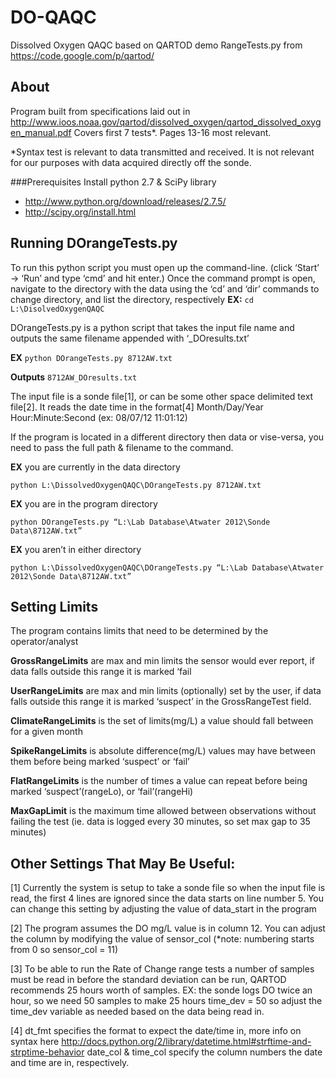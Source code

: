 DO-QAQC
=======
Dissolved Oxygen QAQC based on QARTOD demo RangeTests.py from https://code.google.com/p/qartod/

About
-------
Program built from specifications laid out in http://www.ioos.noaa.gov/qartod/dissolved_oxygen/qartod_dissolved_oxygen_manual.pdf
Covers first 7 tests*. Pages 13-16 most relevant. 

*Syntax test is relevant to data transmitted and received. It is not relevant for our purposes with data acquired directly off the sonde.

###Prerequisites
Install python 2.7 & SciPy library 
- http://www.python.org/download/releases/2.7.5/
- http://scipy.org/install.html

Running DOrangeTests.py
-----
To run this python script you must open up the command-line. (click ‘Start’ -> ‘Run’ and type ‘cmd’ and hit enter.)
Once the command prompt is open, navigate to the directory with the data using the ‘cd’ and ‘dir’ commands to change directory, and list the directory, respectively
__EX:__ 	`cd L:\DisolvedOxygenQAQC`


DOrangeTests.py is a python script that takes the input file name and outputs the same filename appended with ‘_DOresults.txt’

__EX__ `python DOrangeTests.py 8712AW.txt `

__Outputs__ `8712AW_DOresults.txt`

The input file is a sonde file[1], or can be some other space delimited text file[2]. It reads the date time in the format[4]  Month/Day/Year Hour:Minute:Second (ex: 08/07/12 11:01:12)

If the program is located in a different directory then data or vise-versa, you need to pass the full path & filename to the command.

__EX__ you are currently in the data directory 

`python L:\DissolvedOxygenQAQC\DOrangeTests.py 8712AW.txt`

__EX__ you are in the program directory

`python DOrangeTests.py “L:\Lab Database\Atwater 2012\Sonde Data\8712AW.txt”`

__EX__ you aren’t in either directory

`python L:\DissolvedOxygenQAQC\DOrangeTests.py “L:\Lab Database\Atwater 2012\Sonde Data\8712AW.txt”`

Setting Limits
------
The program contains limits that need to be determined by the operator/analyst

__GrossRangeLimits__ are max and min limits the sensor would ever report, if data falls outside this range it is marked ‘fail

__UserRangeLimits__ are max and min limits (optionally) set by the user, if data falls outside this range it is marked ‘suspect’ in the GrossRangeTest field.

__ClimateRangeLimits__ is the set of limits(mg/L) a value should fall between for a given month

__SpikeRangeLimits__ is absolute difference(mg/L) values may have between them before being marked ‘suspect’ or ‘fail’

__FlatRangeLimits__ is the number of times a value can repeat before being marked ‘suspect’(rangeLo), or ‘fail’(rangeHi)

__MaxGapLimit__ is the maximum time allowed between observations without failing the test (ie. data is logged every 30 minutes, so set max gap to 35 minutes)



Other Settings That May Be Useful:
-----

[1] Currently the system is setup to take a sonde file so when the input file is read, the first 4 lines are ignored since the data starts on line number 5. You can change this setting by adjusting the value of data_start in the program

[2] The program assumes the DO mg/L value is in column 12. You can adjust the column by modifying the value of sensor_col (*note: numbering starts from 0 so sensor_col = 11)

[3] To be able to run the Rate of Change range tests a number of samples must be read in before the standard deviation can be run, QARTOD recommends 25 hours worth of samples.
EX: the sonde logs DO twice an hour, so we need 50 samples to make 25 hours
		time_dev = 50
so adjust the time_dev variable as needed based on the data being read in.

[4] dt_fmt specifies the format to expect the date/time in, more info on syntax here http://docs.python.org/2/library/datetime.html#strftime-and-strptime-behavior 
date_col & time_col specify the column numbers the date and time are in, respectively.

